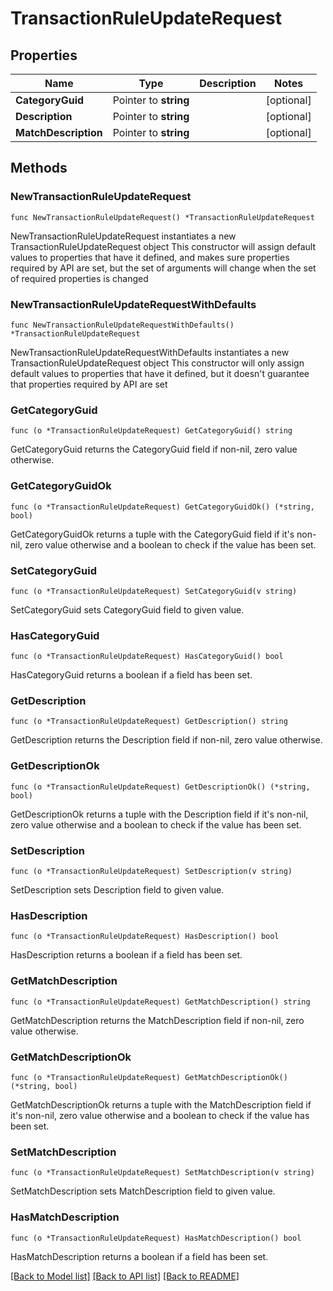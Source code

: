 # TransactionRuleUpdateRequest

## Properties

Name | Type | Description | Notes
------------ | ------------- | ------------- | -------------
**CategoryGuid** | Pointer to **string** |  | [optional] 
**Description** | Pointer to **string** |  | [optional] 
**MatchDescription** | Pointer to **string** |  | [optional] 

## Methods

### NewTransactionRuleUpdateRequest

`func NewTransactionRuleUpdateRequest() *TransactionRuleUpdateRequest`

NewTransactionRuleUpdateRequest instantiates a new TransactionRuleUpdateRequest object
This constructor will assign default values to properties that have it defined,
and makes sure properties required by API are set, but the set of arguments
will change when the set of required properties is changed

### NewTransactionRuleUpdateRequestWithDefaults

`func NewTransactionRuleUpdateRequestWithDefaults() *TransactionRuleUpdateRequest`

NewTransactionRuleUpdateRequestWithDefaults instantiates a new TransactionRuleUpdateRequest object
This constructor will only assign default values to properties that have it defined,
but it doesn't guarantee that properties required by API are set

### GetCategoryGuid

`func (o *TransactionRuleUpdateRequest) GetCategoryGuid() string`

GetCategoryGuid returns the CategoryGuid field if non-nil, zero value otherwise.

### GetCategoryGuidOk

`func (o *TransactionRuleUpdateRequest) GetCategoryGuidOk() (*string, bool)`

GetCategoryGuidOk returns a tuple with the CategoryGuid field if it's non-nil, zero value otherwise
and a boolean to check if the value has been set.

### SetCategoryGuid

`func (o *TransactionRuleUpdateRequest) SetCategoryGuid(v string)`

SetCategoryGuid sets CategoryGuid field to given value.

### HasCategoryGuid

`func (o *TransactionRuleUpdateRequest) HasCategoryGuid() bool`

HasCategoryGuid returns a boolean if a field has been set.

### GetDescription

`func (o *TransactionRuleUpdateRequest) GetDescription() string`

GetDescription returns the Description field if non-nil, zero value otherwise.

### GetDescriptionOk

`func (o *TransactionRuleUpdateRequest) GetDescriptionOk() (*string, bool)`

GetDescriptionOk returns a tuple with the Description field if it's non-nil, zero value otherwise
and a boolean to check if the value has been set.

### SetDescription

`func (o *TransactionRuleUpdateRequest) SetDescription(v string)`

SetDescription sets Description field to given value.

### HasDescription

`func (o *TransactionRuleUpdateRequest) HasDescription() bool`

HasDescription returns a boolean if a field has been set.

### GetMatchDescription

`func (o *TransactionRuleUpdateRequest) GetMatchDescription() string`

GetMatchDescription returns the MatchDescription field if non-nil, zero value otherwise.

### GetMatchDescriptionOk

`func (o *TransactionRuleUpdateRequest) GetMatchDescriptionOk() (*string, bool)`

GetMatchDescriptionOk returns a tuple with the MatchDescription field if it's non-nil, zero value otherwise
and a boolean to check if the value has been set.

### SetMatchDescription

`func (o *TransactionRuleUpdateRequest) SetMatchDescription(v string)`

SetMatchDescription sets MatchDescription field to given value.

### HasMatchDescription

`func (o *TransactionRuleUpdateRequest) HasMatchDescription() bool`

HasMatchDescription returns a boolean if a field has been set.


[[Back to Model list]](../README.md#documentation-for-models) [[Back to API list]](../README.md#documentation-for-api-endpoints) [[Back to README]](../README.md)


